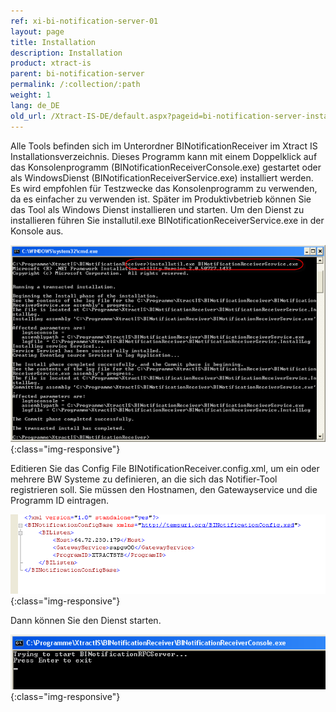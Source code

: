 ```yaml
---
ref: xi-bi-notification-server-01
layout: page
title: Installation
description: Installation
product: xtract-is
parent: bi-notification-server
permalink: /:collection/:path
weight: 1
lang: de_DE
old_url: /Xtract-IS-DE/default.aspx?pageid=bi-notification-server-installation
---
```


Alle Tools befinden sich im Unterordner BINotificationReceiver im Xtract IS Installationsverzeichnis. Dieses Programm kann mit einem Doppelklick auf das Konsolenprogramm (BINotificationReceiverConsole.exe) gestartet oder als WindowsDienst (BINotificationReceiverService.exe) installiert werden. Es wird empfohlen für Testzwecke das Konsolenprogramm zu verwenden, da es einfacher zu verwenden ist. Später im Produktivbetrieb können Sie das Tool als Windows Dienst installieren und starten. Um den Dienst zu installieren führen Sie installutil.exe BINotificationReceiverService.exe in der Konsole aus.


![Notification-Server-Install-01](/img/content/Notification-Server-Install-01.png){:class="img-responsive"}

Editieren Sie das Config File BINotificationReceiver.config.xml, um ein oder mehrere BW Systeme zu definieren, an die sich das Notifier-Tool registrieren soll. Sie müssen den Hostnamen, den Gatewayservice und die Programm ID eintragen.

![Notification-Server-Install-02](/img/content/Notification-Server-Install-02.png){:class="img-responsive"}

Dann können Sie den Dienst starten.

![Notification-Server-Install-03](/img/content/Notification-Server-Install-03.png){:class="img-responsive"}